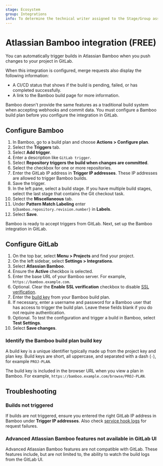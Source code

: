 ```yaml
---
stage: Ecosystem
group: Integrations
info: To determine the technical writer assigned to the Stage/Group associated with this page, see https://about.gitlab.com/handbook/engineering/ux/technical-writing/#assignments
---
```


# Atlassian Bamboo integration **(FREE)**

You can automatically trigger builds in Atlassian Bamboo when you push changes
to your project in GitLab.

When this integration is configured, merge requests also display the following information:

- A CI/CD status that shows if the build is pending, failed, or has completed successfully.
- A link to the Bamboo build page for more information.

Bamboo doesn't provide the same features as a traditional build system when
accepting webhooks and commit data. You must configure a Bamboo
build plan before you configure the integration in GitLab.

## Configure Bamboo

1. In Bamboo, go to a build plan and choose **Actions > Configure plan**.
1. Select the **Triggers** tab.
1. Select **Add trigger**.
1. Enter a description like `GitLab trigger`.
1. Select **Repository triggers the build when changes are committed**.
1. Select the checkbox for one or more repositories.
1. Enter the GitLab IP address in **Trigger IP addresses**. These IP addresses
   are allowed to trigger Bamboo builds.
1. Save the trigger.
1. In the left pane, select a build stage. If you have multiple build stages,
   select the last stage that contains the Git checkout task.
1. Select the **Miscellaneous** tab.
1. Under **Pattern Match Labeling** enter `${bamboo.repository.revision.number}`
   in **Labels**.
1. Select **Save**.

Bamboo is ready to accept triggers from GitLab. Next, set up the Bamboo
integration in GitLab.

## Configure GitLab

1. On the top bar, select **Menu > Projects** and find your project.
1. On the left sidebar, select **Settings > Integrations**.
1. Select **Atlassian Bamboo**.
1. Ensure the **Active** checkbox is selected.
1. Enter the base URL of your Bamboo server. For example, `https://bamboo.example.com`.
1. Optional. Clear the **Enable SSL verification** checkbox to disable [SSL verification](overview.md#ssl-verification).
1. Enter the [build key](#identify-the-bamboo-build-plan-build-key) from your Bamboo
   build plan.
1. If necessary, enter a username and password for a Bamboo user that has
   access to trigger the build plan. Leave these fields blank if you do not require
   authentication.
1. Optional. To test the configuration and trigger a build in Bamboo,
   select **Test Settings**.
1. Select **Save changes**.

### Identify the Bamboo build plan build key

A build key is a unique identifier typically made up from the project key and
plan key.
Build keys are short, all uppercase, and separated with a dash (`-`),
for example `PROJ-PLAN`.

The build key is included in the browser URL when you view a plan in
Bamboo. For example, `https://bamboo.example.com/browse/PROJ-PLAN`.

## Troubleshooting

### Builds not triggered

If builds are not triggered, ensure you entered the right GitLab IP address in
Bamboo under **Trigger IP addresses**. Also check [service hook logs](overview.md#troubleshooting-integrations) for request failures.

### Advanced Atlassian Bamboo features not available in GitLab UI

Advanced Atlassian Bamboo features are not compatible with GitLab. These features
include, but are not limited to, the ability to watch the build logs from the GitLab UI.

